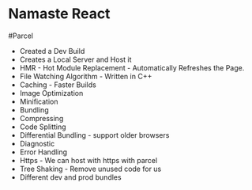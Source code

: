 # Namaste React

#Parcel
- Created a Dev Build
- Creates a Local Server and Host it
- HMR - Hot Module Replacement - Automatically Refreshes the Page. 
- File Watching Algorithm - Written in C++ 
- Caching - Faster Builds
- Image Optimization
- Minification
- Bundling
- Compressing
- Code Splitting 
- Differential Bundling - support older browsers
- Diagnostic
- Error Handling
- Https - We can host with https with parcel
- Tree Shaking - Remove unused code for us
- Different dev and prod bundles
